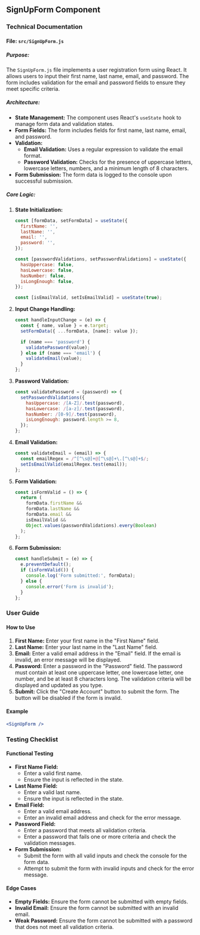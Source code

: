 ## SignUpForm Component

### Technical Documentation

#### File: `src/SignUpForm.js`

##### Purpose:
The `SignUpForm.js` file implements a user registration form using React. It allows users to input their first name, last name, email, and password. The form includes validation for the email and password fields to ensure they meet specific criteria.

##### Architecture:
- **State Management:** The component uses React's `useState` hook to manage form data and validation states.
- **Form Fields:** The form includes fields for first name, last name, email, and password.
- **Validation:** 
  - **Email Validation:** Uses a regular expression to validate the email format.
  - **Password Validation:** Checks for the presence of uppercase letters, lowercase letters, numbers, and a minimum length of 8 characters.
- **Form Submission:** The form data is logged to the console upon successful submission.

##### Core Logic:
1. **State Initialization:**
   ```javascript
   const [formData, setFormData] = useState({
     firstName: '',
     lastName: '',
     email: '',
     password: '',
   });

   const [passwordValidations, setPasswordValidations] = useState({
     hasUppercase: false,
     hasLowercase: false,
     hasNumber: false,
     isLongEnough: false,
   });

   const [isEmailValid, setIsEmailValid] = useState(true);
   ```

2. **Input Change Handling:**
   ```javascript
   const handleInputChange = (e) => {
     const { name, value } = e.target;
     setFormData({ ...formData, [name]: value });

     if (name === 'password') {
       validatePassword(value);
     } else if (name === 'email') {
       validateEmail(value);
     }
   };
   ```

3. **Password Validation:**
   ```javascript
   const validatePassword = (password) => {
     setPasswordValidations({
       hasUppercase: /[A-Z]/.test(password),
       hasLowercase: /[a-z]/.test(password),
       hasNumber: /[0-9]/.test(password),
       isLongEnough: password.length >= 8,
     });
   };
   ```

4. **Email Validation:**
   ```javascript
   const validateEmail = (email) => {
     const emailRegex = /^[^\s@]+@[^\s@]+\.[^\s@]+$/;
     setIsEmailValid(emailRegex.test(email));
   };
   ```

5. **Form Validation:**
   ```javascript
   const isFormValid = () => {
     return (
       formData.firstName &&
       formData.lastName &&
       formData.email &&
       isEmailValid &&
       Object.values(passwordValidations).every(Boolean)
     );
   };
   ```

6. **Form Submission:**
   ```javascript
   const handleSubmit = (e) => {
     e.preventDefault();
     if (isFormValid()) {
       console.log('Form submitted:', formData);
     } else {
       console.error('Form is invalid');
     }
   };
   ```

### User Guide

#### How to Use
1. **First Name:** Enter your first name in the "First Name" field.
2. **Last Name:** Enter your last name in the "Last Name" field.
3. **Email:** Enter a valid email address in the "Email" field. If the email is invalid, an error message will be displayed.
4. **Password:** Enter a password in the "Password" field. The password must contain at least one uppercase letter, one lowercase letter, one number, and be at least 8 characters long. The validation criteria will be displayed and updated as you type.
5. **Submit:** Click the "Create Account" button to submit the form. The button will be disabled if the form is invalid.

#### Example
```jsx
<SignUpForm />
```

### Testing Checklist

#### Functional Testing
- **First Name Field:**
  - Enter a valid first name.
  - Ensure the input is reflected in the state.
- **Last Name Field:**
  - Enter a valid last name.
  - Ensure the input is reflected in the state.
- **Email Field:**
  - Enter a valid email address.
  - Enter an invalid email address and check for the error message.
- **Password Field:**
  - Enter a password that meets all validation criteria.
  - Enter a password that fails one or more criteria and check the validation messages.
- **Form Submission:**
  - Submit the form with all valid inputs and check the console for the form data.
  - Attempt to submit the form with invalid inputs and check for the error message.

#### Edge Cases
- **Empty Fields:** Ensure the form cannot be submitted with empty fields.
- **Invalid Email:** Ensure the form cannot be submitted with an invalid email.
- **Weak Password:** Ensure the form cannot be submitted with a password that does not meet all validation criteria.
